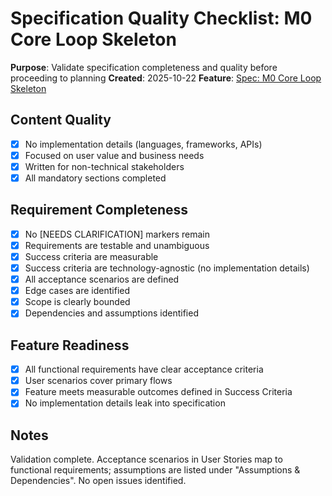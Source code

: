 # Specification Quality Checklist: M0 Core Loop Skeleton

**Purpose**: Validate specification completeness and quality before proceeding to planning
**Created**: 2025-10-22
**Feature**: [Spec: M0 Core Loop Skeleton](/workspaces/InterviewApp/specs/007-m0-core-loop/spec.md)

## Content Quality

- [x] No implementation details (languages, frameworks, APIs)
- [x] Focused on user value and business needs
- [x] Written for non-technical stakeholders
- [x] All mandatory sections completed

## Requirement Completeness

- [x] No [NEEDS CLARIFICATION] markers remain
- [x] Requirements are testable and unambiguous
- [x] Success criteria are measurable
- [x] Success criteria are technology-agnostic (no implementation details)
- [x] All acceptance scenarios are defined
- [x] Edge cases are identified
- [x] Scope is clearly bounded
- [x] Dependencies and assumptions identified

## Feature Readiness

- [x] All functional requirements have clear acceptance criteria
- [x] User scenarios cover primary flows
- [x] Feature meets measurable outcomes defined in Success Criteria
- [x] No implementation details leak into specification

## Notes

Validation complete. Acceptance scenarios in User Stories map to functional requirements; assumptions are listed under "Assumptions & Dependencies". No open issues identified.
